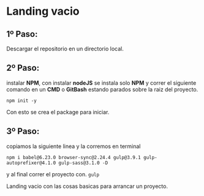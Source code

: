 # Landing vacio

## 1º Paso:
  Descargar el repositorio en un directorio local.
  
## 2º Paso:
  instalar **NPM**, con instalar **nodeJS** se instala solo **NPM** y correr el siguiente comando en un **CMD** o **GitBash** estando parados sobre la raiz del proyecto.
  
  ```npm init -y```
  
  Con esto se crea el package para iniciar.
  
## 3º Paso:
  copiamos la siguiente linea y la corremos en terminal
  
  ```npm i babel@6.23.0 browser-sync@2.24.4 gulp@3.9.1 gulp-autoprefixer@4.1.0 gulp-sass@3.1.0 -D```
  
  y al final correr el proyecto con.
  ``` gulp ```


Landing vacio con las cosas basicas para arrancar un proyecto.
